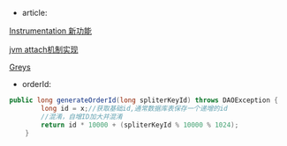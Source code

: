 - article:

[Instrumentation 新功能](https://www.ibm.com/developerworks/cn/java/j-lo-jse61/)

[jvm attach机制实现](http://lovestblog.cn/blog/2014/06/18/jvm-attach/)

[Greys](https://yq.aliyun.com/articles/2390)

- orderId:
```java
public long generateOrderId(long spliterKeyId) throws DAOException {
        long id = x;//获取基础id,通常数据库表保存一个递增的id
        //混淆，自增ID加大并混淆
        return id * 10000 + (spliterKeyId % 10000 % 1024);
    }
```
